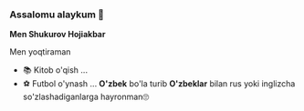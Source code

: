 ### Assalomu alaykum 👋

**Men Shukurov Hojiakbar**

Men yoqtiraman

- 📚 Kitob o'qish ...
- ⚽ Futbol o'ynash ...
**O'zbek** bo'la turib **O'zbeklar** bilan rus yoki inglizcha so'zlashadiganlarga hayronman🙄

